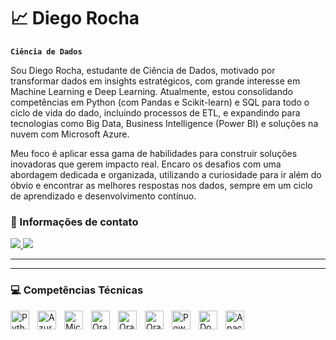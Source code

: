 # 📈 Diego Rocha

**`Ciência de Dados`**

Sou Diego Rocha, estudante de Ciência de Dados, motivado por transformar dados em insights estratégicos, com grande interesse em Machine Learning e Deep Learning. Atualmente, estou consolidando competências em Python (com Pandas e Scikit-learn) e SQL para todo o ciclo de vida do dado, incluindo processos de ETL, e expandindo para tecnologias como Big Data, Business Intelligence (Power BI) e soluções na nuvem com Microsoft Azure.

Meu foco é aplicar essa gama de habilidades para construir soluções inovadoras que gerem impacto real. Encaro os desafios com uma abordagem dedicada e organizada, utilizando a curiosidade para ir além do óbvio e encontrar as melhores respostas nos dados, sempre em um ciclo de aprendizado e desenvolvimento contínuo.

### 📩 Informações de contato

<p align="left">
  <a href="mailto:diegoarocha1369@gmail.com">
    <img src="https://img.shields.io/badge/Gmail-D14836?style=for-the-badge&logo=gmail&logoColor=white" target="_blank">
  </a>
  <a href="https://www.linkedin.com/in/diego-augusto-rocha/" 
  target="_blank">
    <img src="https://img.shields.io/badge/-LinkedIn-%230077B5?style=for-the-badge&logo=linkedin&logoColor=white" target="_blank">
  </a>
</p>

---

---

### 💻 Competências Técnicas

<img 
    align="left" 
    alt="Python" 
    title="Python"
    width="30px" 
    style="padding-right: 10px;" 
    src="https://cdn.jsdelivr.net/gh/devicons/devicon@latest/icons/python/python-original.svg" 
/>
<img 
    align="left" 
    alt="Azure SQL" 
    title="Azure SQL"
    width="30px" 
    style="padding-right: 10px;" 
    src="https://cdn.jsdelivr.net/gh/devicons/devicon@latest/icons/azuresqldatabase/azuresqldatabase-original.svg" 
/>
<img 
    align="left" 
    alt="Microsoft Azured" 
    title="Microsoft Azure"
    width="30px" 
    style="padding-right: 10px;" 
    src="https://cdn.jsdelivr.net/gh/devicons/devicon@latest/icons/azure/azure-original.svg" 
/>
<img 
    align="left" 
    alt="Oracle SQL Developer" 
    title="Oracle SQL Developer"
    width="30px" 
    style="padding-right: 10px;" 
    src="https://cdn.jsdelivr.net/gh/devicons/devicon@latest/icons/sqldeveloper/sqldeveloper-original.svg"     
/>
<img 
    align="left" 
    alt="Oracle Data Modeler" 
    title="Oracle Data Modeler"
    width="30px" 
    style="padding-right: 10px;" 
    src="https://camo.githubusercontent.com/1f69f896ec9799f7528da3cd4b758c7395f986b8b1ec08d7ec48b0cfe1a90f6c/68747470733a2f2f7777772e6f7261636c652e636f6d2f612f6f636f6d2f696d672f73716c2d64646d2e737667"    
/>
<img 
    align="left" 
    alt="Oracle Cloud" 
    title="Oracle Cloud"
    width="30px" 
    style="padding-right: 10px;" 
    src="https://cdn.jsdelivr.net/gh/devicons/devicon@latest/icons/oracle/oracle-original.svg" 
/>
<img 
    align="left" 
    alt="Power BI" 
    title="Power BI"
    width="30px" 
    style="padding-right: 10px;" 
    src="https://upload.wikimedia.org/wikipedia/commons/c/cf/New_Power_BI_Logo.svg" 
/>
<img 
    align="left" 
    alt="Docker" 
    title="Docker"
    width="30px" 
    style="padding-right: 10px;" 
    src="https://cdn.jsdelivr.net/gh/devicons/devicon@latest/icons/docker/docker-original.svg" 
/>
<img 
    align="left" 
    alt="Apache Airflow" 
    title="Apache Airflow"
    width="30px" 
    style="padding-right: 10px;" 
    src="https://cdn.jsdelivr.net/gh/devicons/devicon@latest/icons/apacheairflow/apacheairflow-original.svg" 
/>

<br/>
<br/>
